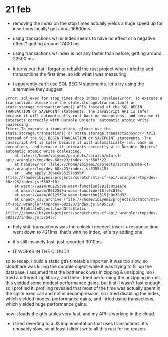 # 21 feb

- removing the index on the stop times actually yields a huge speed up for insertions locally! got about 16600ms 
- using transactions w/ no index seems to have no effect or a negative effect? getting around 17400 ms
- using transactions w/ index is not any faster than before, getting around 22500 ms

- it turns out that i forgot to rebuild the rust project when i tried to add transactions the first time, so idk what i was measuring
- i apparently can't use SQL BEGIN statements. let's try using the alternative they suggest

```
Error: sql_exec for stop_times drop index: JsValue(Error: To execute a transaction, please use the state.storage.transaction() or state.storage.transactionSync() APIs instead of the SQL BEGIN TRANSACTION or SAVEPOINT statements. The JavaScript API is safer because it will automatically roll back on exceptions, and because it interacts correctly with Durable Objects' automatic atomic write coalescing.
Error: To execute a transaction, please use the state.storage.transaction() or state.storage.transactionSync() APIs instead of the SQL BEGIN TRANSACTION or SAVEPOINT statements. The JavaScript API is safer because it will automatically roll back on exceptions, and because it interacts correctly with Durable Objects' automatic atomic write coalescing.
    at file:///home/ibiyemi/projects/scratch/mta-cf-api/.wrangler/tmp/dev-68zz23/index.js:5503:22
    at handleError (file:///home/ibiyemi/projects/scratch/mta-cf-api/.wrangler/tmp/dev-68zz23/index.js:5355:15)
    at __wbg_apply_36be6a55257c99bf (file:///home/ibiyemi/projects/scratch/mta-cf-api/.wrangler/tmp/dev-68zz23/index.js:5502:10)
    at wasm://wasm/0012539a:wasm-function[281]:0x2ea7e
    at wasm://wasm/0012539a:wasm-function[18]:0x819c
    at wasm://wasm/0012539a:wasm-function[315]:0x36d32
    at unpack_csv_archive (file:///home/ibiyemi/projects/scratch/mta-cf-api/.wrangler/tmp/dev-68zz23/index.js:5495:20)
    at MtaStateObject.loadGtfsStatic (file:///home/ibiyemi/projects/scratch/mta-cf-api/.wrangler/tmp/dev-68zz23/index.js:5754:7)
```

- holy shit. transactions was the unlock i needed. insert + response time went down to 4211ms. that's with no index, let's try adding one. 
- it's still insanely fast. just recorded 3910ms.

- IT WORKS IN THE CLOUD!!

so to recap, i build a static gtfs timetable importer. it was too slow, so
cloudflare was killing the durable object while it was trying to fill up the
database. i assumed that the bottleneck was in zipping & unzipping, so i tried a
different zip library, and then i tried performing the unzipping in rust. this
yielded some modest performance gains, but it still wasn't fast enough, so i
profiled it. profiling revealed that most of the time was actually spent in the
sqlite.exec call and not in decompression, so i tried disabling the index, which
yielded modest performance gains, and i tried using transactions, which yielded
huge performance gains.

now it loads the gtfs tables very fast, and my API is working in the cloud.

- i tried reverting to a JS implementation that uses transactions. it's unusably
  slow. so at least i didn't write all this rust for no reason.
